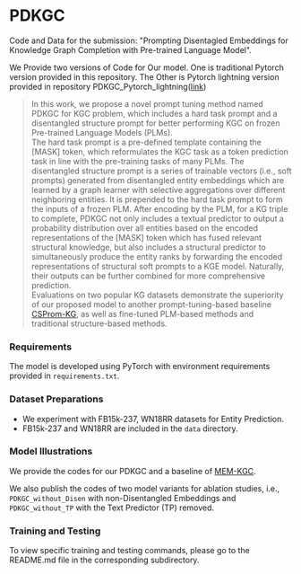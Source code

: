 # PDKGC

Code and Data for the submission: "Prompting Disentagled Embeddings for Knowledge Graph Completion with Pre-trained Language Model".

We Provide two versions of Code for Our model. One is traditional Pytorch version provided in this repository. The Other is Pytorch lightning version provided in repository PDKGC_Pytorch_lightning([link]([https://github.com/zeng-orc/PDKGC_Pytorch_lightning]))

>In this work, we propose a novel prompt tuning method named PDKGC for KGC problem, which includes a hard task prompt and a disentangled structure prompt for better performing KGC on frozen Pre-trained Language Models (PLMs).
<br>The hard task prompt is a pre-defined template containing the [MASK] token, which reformulates the KGC task as a token prediction task in line with the pre-training tasks of many PLMs.
The disentangled structure prompt is a series of trainable vectors (i.e., soft prompts) generated from disentangled entity embeddings which are learned by a graph learner with selective aggregations over different neighboring entities. It is prepended to the hard task prompt to form the inputs of a frozen PLM.
After encoding by the PLM, for a KG triple to complete, PDKGC not only includes a textual predictor to output a probability distribution over all entities based on the encoded representations of the [MASK] token which has fused relevant structural knowledge, but also includes a structural predictor to simultaneously produce the entity ranks by forwarding the encoded representations of structural soft prompts to a KGE model.
Naturally, their outputs can be further combined for more comprehensive prediction.
<br>Evaluations on two popular KG datasets demonstrate the superiority of our proposed model to another prompt-tuning-based baseline [CSProm-KG](https://arxiv.org/abs/2307.01709), as well as fine-tuned PLM-based methods and traditional structure-based methods.


### Requirements

The model is developed using PyTorch with environment requirements provided in `requirements.txt`.

### Dataset Preparations

- We experiment with FB15k-237, WN18RR datasets for Entity Prediction.
- FB15k-237 and WN18RR are included in the `data` directory.

### Model Illustrations

We provide the codes for our PDKGC and a baseline of [MEM-KGC](https://ieeexplore.ieee.org/document/9540703).

We also publish the codes of two model variants for ablation studies, i.e., `PDKGC_without_Disen` with non-Disentangled Embeddings and `PDKGC_without_TP` with the Text Predictor (TP) removed.

### Training and Testing

To view specific training and testing commands, please go to the README.md file in the corresponding subdirectory.